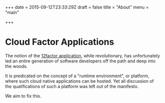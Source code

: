 +++
date = 2015-09-12T23:33:29Z
draft = false
title = "About"
menu = "main"

+++

# Cloud Factor Applications

The notion of the [12factor application](http://12factor.net), while revolutionary,
has unfortunately led an entire generation of software developers off the path and
deep into the woods.

It is predicated on the concept of a "runtime environment", or platform, where such
cloud native applications can be hosted. Yet all discussion of the qualifications
of such a platform was left out of the manifesto.

We aim to fix this.
